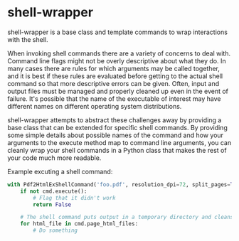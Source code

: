 shell-wrapper
=============

shell-wrapper is a base class and template commands to wrap interactions with the shell.

When invoking shell commands there are a variety of concerns to deal with. Command line flags might not be overly
descriptive about what they do. In many cases there are rules for which arguments may be called together, and it is best
if these rules are evaluated before getting to the actual shell command so that more descriptive errors can be given.
Often, input and output files must be managed and properly cleaned up even in the event of failure. It's possible that
the name of the executable of interest may have different names on different operating system distributions.

shell-wrapper attempts to abstract these challenges away by providing a base class that can be extended for specific
shell commands. By providing some simple details about possible names of the command and how your arguments to the
execute method map to command line arguments, you can cleanly wrap your shell commands in a Python class that makes
the rest of your code much more readable.

Example excuting a shell command:

```python
with Pdf2HtmlExShellCommand('foo.pdf', resolution_dpi=72, split_pages=True, page_file_format='page%d.html') as cmd:
    if not cmd.execute():
        # Flag that it didn't work
        return False

    # The shell command puts output in a temporary directory and cleans up after you leave the block
    for html_file in cmd.page_html_files:
        # Do something
```